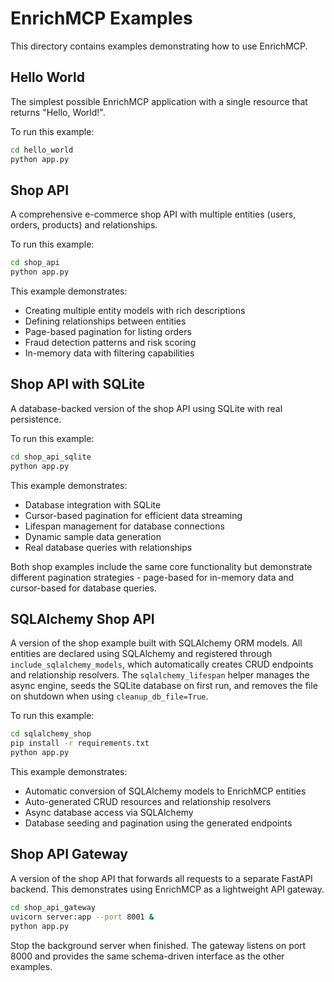 # EnrichMCP Examples

This directory contains examples demonstrating how to use EnrichMCP.

## Hello World

The simplest possible EnrichMCP application with a single resource that returns "Hello, World!".

To run this example:

```bash
cd hello_world
python app.py
```

## Shop API

A comprehensive e-commerce shop API with multiple entities (users, orders, products) and relationships.

To run this example:

```bash
cd shop_api
python app.py
```

This example demonstrates:
- Creating multiple entity models with rich descriptions
- Defining relationships between entities
- Page-based pagination for listing orders
- Fraud detection patterns and risk scoring
- In-memory data with filtering capabilities

## Shop API with SQLite

A database-backed version of the shop API using SQLite with real persistence.

To run this example:

```bash
cd shop_api_sqlite
python app.py
```

This example demonstrates:
- Database integration with SQLite
- Cursor-based pagination for efficient data streaming
- Lifespan management for database connections
- Dynamic sample data generation
- Real database queries with relationships

Both shop examples include the same core functionality but demonstrate different pagination strategies - page-based for in-memory data and cursor-based for database queries.

## SQLAlchemy Shop API

A version of the shop example built with SQLAlchemy ORM models. All entities are
declared using SQLAlchemy and registered through `include_sqlalchemy_models`,
which automatically creates CRUD endpoints and relationship resolvers. The
`sqlalchemy_lifespan` helper manages the async engine, seeds the SQLite
database on first run, and removes the file on shutdown when using
`cleanup_db_file=True`.

To run this example:

```bash
cd sqlalchemy_shop
pip install -r requirements.txt
python app.py
```

This example demonstrates:
- Automatic conversion of SQLAlchemy models to EnrichMCP entities
- Auto-generated CRUD resources and relationship resolvers
- Async database access via SQLAlchemy
- Database seeding and pagination using the generated endpoints

## Shop API Gateway

A version of the shop API that forwards all requests to a separate FastAPI
backend. This demonstrates using EnrichMCP as a lightweight API gateway.

```bash
cd shop_api_gateway
uvicorn server:app --port 8001 &
python app.py
```

Stop the background server when finished. The gateway listens on port 8000 and
provides the same schema-driven interface as the other examples.
